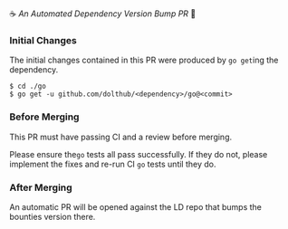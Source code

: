 :coffee: *An Automated Dependency Version Bump PR* :crown:

### Initial Changes

The initial changes contained in this PR were produced by `go get`ing the dependency.

```
$ cd ./go
$ go get -u github.com/dolthub/<dependency>/go@<commit>
```

### Before Merging

This PR must have passing CI and a review before merging.

Please ensure the`go` tests all pass successfully. If they do not, please implement the fixes
and re-run CI `go` tests until they do.

### After Merging

An automatic PR will be opened against the LD repo that bumps the bounties version there.
